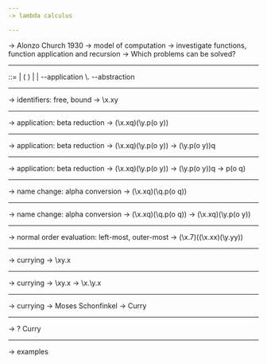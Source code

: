 ```yaml
---
-> lambda calculus

---
```

-> Alonzo Church 1930
-> model of computation
-> investigate functions, function application and recursion
-> Which problems can be solved?

---
<Exp> ::= <identifier>        |
          ( <Exp> )           |
          <Exp> <Exp>         |    --application
          \\<identifier>.<Exp>      --abstraction

---
-> identifiers: free, bound
-> \\x.xy

---
-> application: beta reduction
-> (\\x.xq)(\\y.p(o y))

---
-> application: beta reduction
-> (\\x.xq)(\\y.p(o y))
-> (\\y.p(o y))q

---
-> application: beta reduction
-> (\\x.xq)(\\y.p(o y))
-> (\\y.p(o y))q
-> p(o q)

---
-> name change: alpha conversion
-> (\\x.xq)(\\q.p(o q))

---
-> name change: alpha conversion
-> (\\x.xq)(\\q.p(o q))
-> (\\x.xq)(\\y.p(o y))

---
-> normal order evaluation: left-most, outer-most
-> (\\x.7)((\\x.xx)(\\y.yy))

---
-> currying
-> \\xy.x

---
-> currying
-> \\xy.x
-> \\x.\\y.x

---
-> currying
-> Moses Schonfinkel
-> Curry

---
-> ? Curry

---
-> examples
